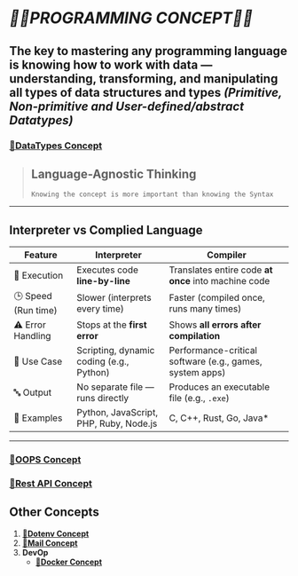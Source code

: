 # **_🧑‍💻PROGRAMMING CONCEPT👩‍💻_**

## The key to mastering any programming language is knowing how to work with data — understanding, transforming, and manipulating all types of data structures and types **_(Primitive, Non-primitive and User-defined/abstract Datatypes)_**

### **[🔗DataTypes Concept](./data/datatypes.md)**

> ## **Language-Agnostic Thinking**
>
> ```text
> Knowing the concept is more important than knowing the Syntax
> ```

---

## **Interpreter vs Complied Language**

| Feature             | **Interpreter**                          | **Compiler**                                             |
| ------------------- | ---------------------------------------- | -------------------------------------------------------- |
| 🔄 Execution        | Executes code **line-by-line**           | Translates entire code **at once** into machine code     |
| 🕒 Speed (Run time) | Slower (interprets every time)           | Faster (compiled once, runs many times)                  |
| ⚠️ Error Handling   | Stops at the **first error**             | Shows **all errors after compilation**                   |
| 🧪 Use Case         | Scripting, dynamic coding (e.g., Python) | Performance-critical software (e.g., games, system apps) |
| 🔤 Output           | No separate file — runs directly         | Produces an executable file (e.g., `.exe`)               |
| 🧰 Examples         | Python, JavaScript, PHP, Ruby, Node.js   | C, C++, Rust, Go, Java\*                                 |

---

### **[🔗OOPS Concept](./oops/oops.md)**

### **[🔗Rest API Concept](./rest%20api/restapi.md)**

## **Other Concepts**

1. **[🔗Dotenv Concept](./Other%20Concepts/dotenv/dotenvconcepts.md)**
2. **[🔗Mail Concept](./Other%20Concepts/mail/mail.md)**
3. **DevOp**
   - **[🔗Docker Concept](./DevOp/docker/docker.md)**
